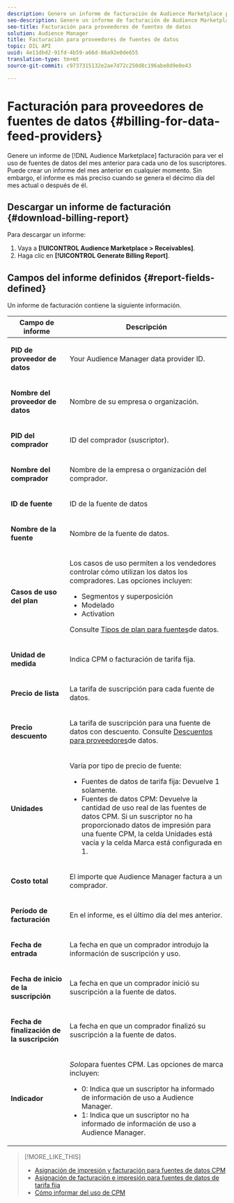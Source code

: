 ```yaml
---
description: Genere un informe de facturación de Audience Marketplace para ver el uso de fuentes de datos del mes anterior para cada uno de los suscriptores. Puede crear un informe del mes anterior en cualquier momento. Sin embargo, el informe es más preciso cuando se genera el décimo día del mes actual o después de él.
seo-description: Genere un informe de facturación de Audience Marketplace para ver el uso de fuentes de datos del mes anterior para cada uno de los suscriptores. Puede crear un informe del mes anterior en cualquier momento. Sin embargo, el informe es más preciso cuando se genera el décimo día del mes actual o después de él.
seo-title: Facturación para proveedores de fuentes de datos
solution: Audience Manager
title: Facturación para proveedores de fuentes de datos
topic: DIL API
uuid: 4e11dbd2-91fd-4b59-a66d-86a92e0de655
translation-type: tm+mt
source-git-commit: c9737315132e2ae7d72c250d8c196abe8d9e0e43

---
```



# Facturación para proveedores de fuentes de datos {#billing-for-data-feed-providers}

Genere un informe de [!DNL Audience Marketplace] facturación para ver el uso de fuentes de datos del mes anterior para cada uno de los suscriptores. Puede crear un informe del mes anterior en cualquier momento. Sin embargo, el informe es más preciso cuando se genera el décimo día del mes actual o después de él.

## Descargar un informe de facturación {#download-billing-report}

Para descargar un informe:

1. Vaya a **[!UICONTROL Audience Marketplace > Receivables]**.
1. Haga clic en **[!UICONTROL Generate Billing Report]**.

## Campos del informe definidos {#report-fields-defined}

Un informe de facturación contiene la siguiente información.

<table id="table_B433D5059F6446068683E425B1D87520"> 
 <thead> 
  <tr> 
   <th colname="col1" class="entry"> Campo de informe </th> 
   <th colname="col2" class="entry"> Descripción </th> 
  </tr> 
 </thead>
 <tbody> 
  <tr> 
   <td colname="col1"> <p><b><span class="uicontrol"> PID de proveedor de datos</span></b> </p> </td> 
   <td colname="col2"> <p>Your <span class="keyword"> Audience Manager</span> data provider ID. </p> </td> 
  </tr> 
  <tr> 
   <td colname="col1"> <p><b><span class="uicontrol"> Nombre del proveedor de datos</span></b> </p> </td> 
   <td colname="col2"> <p>Nombre de su empresa o organización. </p> </td> 
  </tr> 
  <tr> 
   <td colname="col1"> <p><b><span class="uicontrol"> PID del comprador</span></b> </p> </td> 
   <td colname="col2"> <p>ID del comprador (suscriptor). </p> </td> 
  </tr> 
  <tr> 
   <td colname="col1"> <p><b><span class="uicontrol"> Nombre del comprador</span></b> </p> </td> 
   <td colname="col2"> <p>Nombre de la empresa o organización del comprador. </p> </td> 
  </tr> 
  <tr> 
   <td colname="col1"> <p><b><span class="uicontrol"> ID de fuente</span></b> </p> </td> 
   <td colname="col2"> <p>ID de la fuente de datos </p> </td> 
  </tr> 
  <tr> 
   <td colname="col1"> <p><b><span class="uicontrol"> Nombre de la fuente</span></b> </p> </td> 
   <td colname="col2"> <p>Nombre de la fuente de datos. </p> </td> 
  </tr> 
  <tr> 
   <td colname="col1"> <p><b><span class="uicontrol"> Casos de uso del plan</span></b> </p> </td> 
   <td colname="col2"> <p>Los casos de uso permiten a los vendedores controlar cómo utilizan los datos los compradores. Las opciones incluyen: </p> 
    <ul id="ul_8230A93B5DCE4C10B025D3C761F72CEF"> 
     <li id="li_3400C6475F6D43D7AF54D9A0ED9C09E0">Segmentos y superposición </li> 
     <li id="li_65DFEF1EA6C341ACB5B72FF629F10AFC">Modelado </li> 
     <li id="li_B84935B93ADE4D299732CE7E099DF7B3">Activation </li> 
    </ul> <p>Consulte <a href="../../../features/audience-marketplace/marketplace-data-providers/marketplace-create-manage-feeds.md#plan-types"> Tipos de plan para fuentes</a>de datos. </p> </td> 
  </tr> 
  <tr> 
   <td colname="col1"> <p><b><span class="uicontrol"> Unidad de medida</span></b> </p> </td> 
   <td colname="col2"> <p>Indica CPM o facturación de tarifa fija. </p> </td> 
  </tr> 
  <tr> 
   <td colname="col1"> <p><b><span class="uicontrol"> Precio de lista</span></b> </p> </td> 
   <td colname="col2"> <p>La tarifa de suscripción para cada fuente de datos. </p> </td> 
  </tr> 
  <tr> 
   <td colname="col1"> <p><b><span class="uicontrol"> Precio descuento</span></b> </p> </td> 
   <td colname="col2"> <p>La tarifa de suscripción para una fuente de datos con descuento. Consulte <a href="../../../features/audience-marketplace/marketplace-data-providers/marketplace-create-manage-feeds.md#discounts"> Descuentos para proveedores</a>de datos. </p> </td> 
  </tr> 
  <tr> 
   <td colname="col1"> <p><b><span class="uicontrol"> Unidades</span></b> </p> </td> 
   <td colname="col2"> <p>Varía por tipo de precio de fuente: </p> 
    <ul id="ul_01550B436EEE4FBC8C9945E08E3CE2C6"> 
     <li id="li_C589F6A751AB407E853AC6F726A47F14">Fuentes de datos de tarifa fija: Devuelve 1 solamente. </li> 
     <li id="li_F93F8AEB2D8C45BFA0305E7808AFF848">Fuentes de datos CPM: Devuelve la cantidad de uso real de las fuentes de datos CPM. Si un suscriptor no ha proporcionado datos de impresión para una fuente CPM, la celda Unidades está vacía y la celda Marca está configurada en 1. </li> 
    </ul> </td> 
  </tr> 
  <tr> 
   <td colname="col1"> <p><b><span class="uicontrol"> Costo total</span></b> </p> </td> 
   <td colname="col2"> <p>El importe <span class="keyword"> que Audience Manager</span> factura a un comprador. </p> </td> 
  </tr> 
  <tr> 
   <td colname="col1"> <p><b><span class="uicontrol"> Período de facturación</span></b> </p> </td> 
   <td colname="col2"> <p> En el informe, es el último día del mes anterior. </p> </td> 
  </tr> 
  <tr> 
   <td colname="col1"> <p><b><span class="uicontrol"> Fecha de entrada</span></b> </p> </td> 
   <td colname="col2"> <p>La fecha en que un comprador introdujo la información de suscripción y uso. </p> </td> 
  </tr> 
  <tr> 
   <td colname="col1"> <p><b><span class="uicontrol"> Fecha de inicio de la suscripción</span></b> </p> </td> 
   <td colname="col2"> <p>La fecha en que un comprador inició su suscripción a la fuente de datos. </p> </td> 
  </tr> 
  <tr> 
   <td colname="col1"> <p><b><span class="uicontrol"> Fecha de finalización de la suscripción</span></b> </p> </td> 
   <td colname="col2"> <p>La fecha en que un comprador finalizó su suscripción a la fuente de datos. </p> </td> 
  </tr> 
  <tr> 
   <td colname="col1"> <p><b><span class="uicontrol"> Indicador</span></b> </p> </td> 
   <td colname="col2"> <p> <i>Solo</i>para fuentes CPM. Las opciones de marca incluyen: </p> 
    <ul id="ul_509BC73B754A43299F8D719AB0805ABD"> 
     <li id="li_AB35E33B68EC49A187495DF6B9D86563">0: Indica que un suscriptor ha informado de información de uso a <span class="keyword"> Audience Manager</span>. </li> 
     <li id="li_2E4871B127A84EC586A9F3659F52D67E">1: Indica que un suscriptor no ha informado de información de uso a <span class="keyword"> Audience Manager</span>. </li> 
    </ul> </td> 
  </tr> 
 </tbody> 
</table>

>[!MORE_LIKE_THIS]
>
>* [Asignación de impresión y facturación para fuentes de datos CPM](../../../features/audience-marketplace/marketplace-data-buyers/marketplace-buyer-billing.md#cost-attribution)
>* [Asignación de facturación e impresión para fuentes de datos de tarifa fija](../../../features/audience-marketplace/marketplace-data-buyers/marketplace-buyer-billing.md)
>* [Cómo informar del uso de CPM](../../../features/audience-marketplace/marketplace-data-buyers/marketplace-buyer-billing.md#report-cpm-usage)

